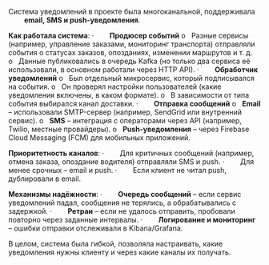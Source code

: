 Система уведомлений в проекте была многоканальной, поддерживала         **email, SMS и push-уведомления**.

**Как работала система**:
	·        **Продюсер событий**
			o   Разные сервисы (например, управление заказами, мониторинг транспорта) отправляли события о статусах заказов, опозданиях, изменении маршрутов и т. д.
			o   Данные публиковались в очередь Kafka (но только два сервиса её использовали, в основном работали через HTTP API).
	·        **Обработчик уведомлений**
			o   Был отдельный микросервис, который подписывался на события.
			o   Он проверял настройки пользователей (какие уведомления включены, в каком формате).
			o   В зависимости от типа события выбирался канал доставки.
	·        **Отправка сообщений**
			o   **Email** – использовали SMTP-сервер (например, SendGrid или внутренний сервис).
			o   **SMS** – интеграция с операторами через API (например, Twilio, местные провайдеры).
			o   **Push-уведомления** – через Firebase Cloud Messaging (FCM) для мобильных приложений.

**Приоритетность каналов**:
	·        Для критичных сообщений (например, отмена заказа, опоздание водителя) отправляли SMS и push.
	·        Для менее срочных – email и push.
	·        Если клиент не читал push, дублировали в email.

**Механизмы надёжности**:
	·        **Очередь сообщений** – если сервис уведомлений падал, сообщения не терялись, а обрабатывались с задержкой.
	·        **Ретраи** – если не удалось отправить, пробовали повторно через заданные интервалы.
	·        **Логирование и мониторинг** – ошибки отправки отслеживали в Kibana/Grafana.

В целом, система была гибкой, позволяла настраивать, какие    уведомления нужны клиенту и через какие каналы их получать.